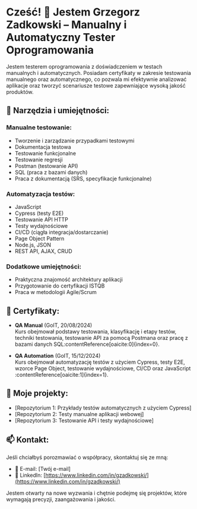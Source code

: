 # Cześć! 👋 Jestem Grzegorz Zadkowski – Manualny i Automatyczny Tester Oprogramowania

Jestem testerem oprogramowania z doświadczeniem w testach manualnych i automatycznych. Posiadam certyfikaty w zakresie testowania manualnego oraz automatycznego, co pozwala mi efektywnie analizować aplikacje oraz tworzyć scenariusze testowe zapewniające wysoką jakość produktów.

## 🔧 Narzędzia i umiejętności:

### Manualne testowanie:

- Tworzenie i zarządzanie przypadkami testowymi
- Dokumentacja testowa
- Testowanie funkcjonalne
- Testowanie regresji
- Postman (testowanie API)
- SQL (praca z bazami danych)
- Praca z dokumentacją (SRS, specyfikacje funkcjonalne)

### Automatyzacja testów:

- JavaScript
- Cypress (testy E2E)
- Testowanie API HTTP
- Testy wydajnościowe
- CI/CD (ciągła integracja/dostarczanie)
- Page Object Pattern
- Node.js, JSON
- REST API, AJAX, CRUD

### Dodatkowe umiejętności:

- Praktyczna znajomość architektury aplikacji
- Przygotowanie do certyfikacji ISTQB
- Praca w metodologii Agile/Scrum

## 📜 Certyfikaty:

- **QA Manual** (GoIT, 20/08/2024)  
  Kurs obejmował podstawy testowania, klasyfikację i etapy testów, techniki testowania, testowanie API za pomocą Postmana oraz pracę z bazami danych SQL&#8203;:contentReference[oaicite:0]{index=0}.

- **QA Automation** (GoIT, 15/12/2024)  
  Kurs obejmował automatyzację testów z użyciem Cypress, testy E2E, wzorce Page Object, testowanie wydajnościowe, CI/CD oraz JavaScript&#8203;:contentReference[oaicite:1]{index=1}.

## 📝 Moje projekty:

- [Repozytorium 1: Przykłady testów automatycznych z użyciem Cypress]
- [Repozytorium 2: Testy manualne aplikacji webowej]
- [Repozytorium 3: Testowanie API i testy wydajnościowe]

## 📫 Kontakt:

Jeśli chciałbyś porozmawiać o współpracy, skontaktuj się ze mną:

- 📧 E-mail: [Twój e-mail]
- 💼 LinkedIn: [https://www.linkedin.com/in/gzadkowski/](https://www.linkedin.com/in/gzadkowski/)

Jestem otwarty na nowe wyzwania i chętnie podejmę się projektów, które wymagają precyzji, zaangażowania i jakości.

